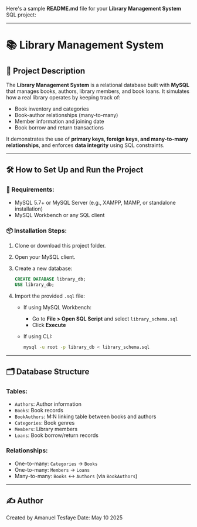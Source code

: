 Here's a sample **README.md** file for your **Library Management System** SQL project:

---

# 📚 Library Management System

## 📝 Project Description

The **Library Management System** is a relational database built with **MySQL** that manages books, authors, library members, and book loans. It simulates how a real library operates by keeping track of:

* Book inventory and categories
* Book-author relationships (many-to-many)
* Member information and joining date
* Book borrow and return transactions

It demonstrates the use of **primary keys, foreign keys, and many-to-many relationships**, and enforces **data integrity** using SQL constraints.

---

## 🛠️ How to Set Up and Run the Project

### 🔧 Requirements:

* MySQL 5.7+ or MySQL Server (e.g., XAMPP, MAMP, or standalone installation)
* MySQL Workbench or any SQL client

### 📦 Installation Steps:

1. Clone or download this project folder.
2. Open your MySQL client.
3. Create a new database:

   ```sql
   CREATE DATABASE library_db;
   USE library_db;
   ```
4. Import the provided `.sql` file:

   * If using MySQL Workbench:

     * Go to **File > Open SQL Script** and select `library_schema.sql`
     * Click **Execute**
   * If using CLI:

     ```bash
     mysql -u root -p library_db < library_schema.sql
     ```

---

## 🗂️ Database Structure

### Tables:

* `Authors`: Author information
* `Books`: Book records
* `BookAuthors`: M\:N linking table between books and authors
* `Categories`: Book genres
* `Members`: Library members
* `Loans`: Book borrow/return records

### Relationships:

* One-to-many: `Categories` → `Books`
* One-to-many: `Members` → `Loans`
* Many-to-many: `Books` ↔ `Authors` (via `BookAuthors`)

---


## ✍️ Author

Created by Amanuel Tesfaye
Date: May 10 2025

